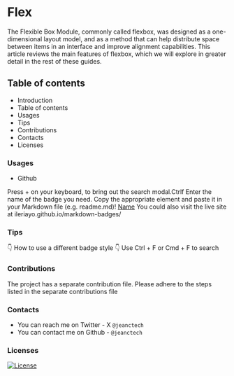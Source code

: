 # Flex

The Flexible Box Module, commonly called flexbox, was designed as a one-dimensional layout model, and as a method that can help distribute space between items in an interface and improve alignment capabilities. This article reviews the main features of flexbox, which we will explore in greater detail in the rest of these guides.

## Table of contents

- Introduction
- Table of contents
- Usages
- Tips
- Contributions
- Contacts
- Licenses

### Usages

- Github

Press + on your keyboard, to bring out the search modal.Ctrlf
Enter the name of the badge you need.
Copy the appropriate element and paste it in your Markdown file (e.g. readme.md)! [Name](link)
You could also visit the live site at ileriayo.github.io/markdown-badges/

### Tips

👇 How to use a different badge style
👇 Use Ctrl + F or Cmd + F to search

### Contributions

The project has a separate contribution file. Please adhere to the steps listed in the separate contributions file

### Contacts

- You can reach me on Twitter - X ```@jeanctech```
- You can contact me on Github - ```@jeanctech```

### Licenses

[![License](https://img.shields.io/badge/License-Apache%202.0-blue.svg)](https://opensource.org/licenses/Apache-2.0)